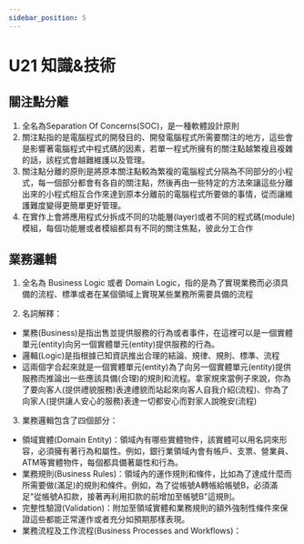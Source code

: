 ```yaml
---
sidebar_position: 5
---
```


# U21 知識&技術

## 關注點分離
1. 全名為Separation Of Concerns(SOC)，是一種軟體設計原則
2. 關注點指的是電腦程式的開發目的、開發電腦程式所需要關注的地方，這些會是影響著電腦程式中程式碼的因素，若單一程式所擁有的關注點越繁複且複雜的話，該程式會越難維護以及管理。
3. 關注點分離的原則是將原本關注點較為繁複的電腦程式分隔為不同部分的小程式，每一個部分都會有各自的關注點，然後再由一些特定的方法來讓這些分離出來的小程式相互合作來達到原本分離前的電腦程式所要做的事情，從而讓維護難度變得更簡單更好管理。
4. 在實作上會將應用程式分拆成不同的功能層(layer)或者不同的程式碼(module)模組，每個功能層或者模組都具有不同的關注焦點，彼此分工合作


## 業務邏輯
1. 全名為 Business Logic 或者 Domain Logic，指的是為了實現業務而必須具備的流程、標準或者在某個領域上實現某些業務所需要具備的流程


2. 名詞解釋：
  - 業務(Business)是指出售並提供服務的行為或者事件，在這裡可以是一個實體單元(entity)向另一個實體單元(entity)提供服務的行為。
  - 邏輯(Logic)是指根據已知資訊推出合理的結論、規律、規則、標準、流程
  - 這兩個字合起來就是一個實體單元(entity)為了向另一個實體單元(entity)提供服務而推論出一些應該具備(合理)的規則和流程。拿家規來當例子來說，你為了要向客人(提供禮貌服務)表達禮貌而站起來向客人自我介紹(流程)、你為了向家人(提供讓人安心的服務)表達一切都安心而對家人說晚安(流程)
3. 業務邏輯包含了四個部分：
  - 領域實體(Domain Entity)：領域內有哪些實體物件，該實體可以用名詞來形容，必須擁有著行為和屬性。例如，銀行業領域內會有帳戶、支票、營業員、ATM等實體物件，每個都具備著屬性和行為。
  - 業務規則(Business Rules)：領域內的運作規則和條件，比如為了達成什麼而所需要做(滿足)的規則和條件。例如，為了從帳號A轉帳給帳號B，必須滿足"從帳號A扣款，接著再利用扣款的前增加至帳號B"這規則。
  - 完整性驗證(Validation)：附加至領域實體和業務規則的額外強制性條件來保證這些都能正常運作或者充分如預期那樣表現。
  - 業務流程及工作流程(Business Processes and Workflows)：